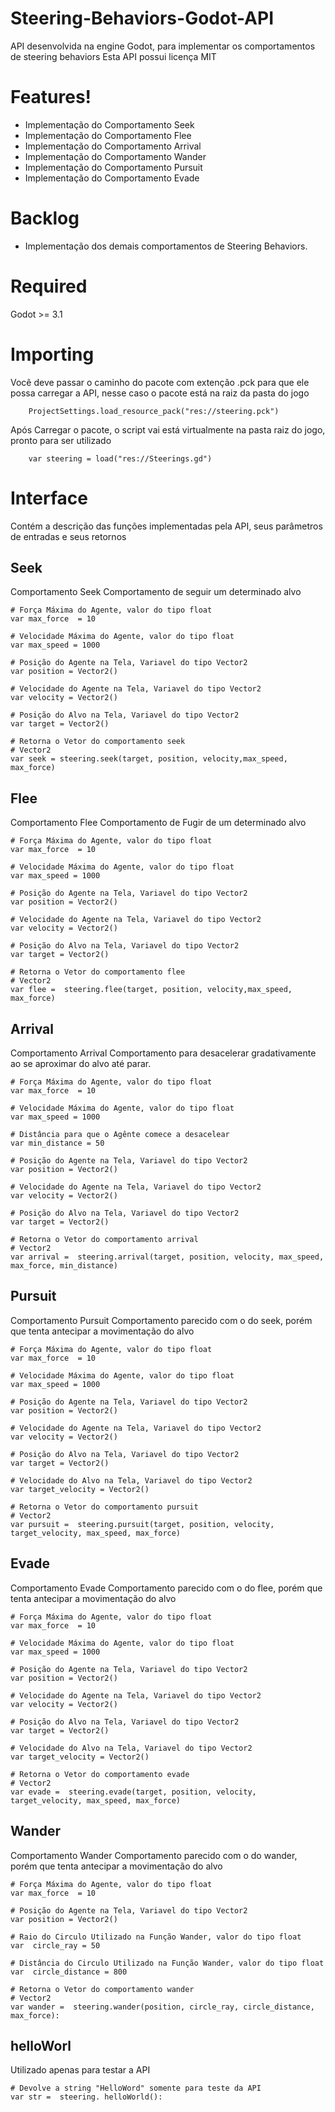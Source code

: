 # Steering-Behaviors-Godot-API
API desenvolvida na engine Godot, para implementar os comportamentos de steering behaviors
Esta API possui licença MIT

# Features!

<ul>
  <li>
   Implementação do Comportamento Seek
  </li>
  <li>
    Implementação do Comportamento Flee
  </li>
  <li>
  Implementação do Comportamento Arrival
  </li>
    <li>
  Implementação do Comportamento Wander
  </li>  
  <li>
  Implementação do Comportamento Pursuit
  </li>
    <li>
  Implementação do Comportamento Evade
  </li>
</ul>

# Backlog

<ul>
  <li>Implementação dos demais comportamentos de Steering Behaviors.</li>
</ul>

# Required

Godot >= 3.1 

# Importing

Você deve passar o caminho do pacote com extenção .pck para que ele possa carregar a API, nesse caso o pacote está na raiz da pasta do jogo

```shell
	ProjectSettings.load_resource_pack("res://steering.pck")
```
Após Carregar o pacote, o script vai está virtualmente na pasta raiz do jogo, pronto para ser utilizado

```shell
	var steering = load("res://Steerings.gd")
```
# Interface

Contém a descrição das funções implementadas pela API, seus parâmetros de entradas e seus retornos

## Seek
Comportamento Seek
Comportamento de seguir um determinado alvo

```shell
# Força Máxima do Agente, valor do tipo float
var max_force  = 10

# Velocidade Máxima do Agente, valor do tipo float
var max_speed = 1000

# Posição do Agente na Tela, Variavel do tipo Vector2
var position = Vector2()

# Velocidade do Agente na Tela, Variavel do tipo Vector2
var velocity = Vector2()

# Posição do Alvo na Tela, Variavel do tipo Vector2
var target = Vector2()

# Retorna o Vetor do comportamento seek
# Vector2
var seek = steering.seek(target, position, velocity,max_speed, max_force)
```
## Flee
Comportamento Flee
Comportamento de Fugir de um determinado alvo

```shell
# Força Máxima do Agente, valor do tipo float
var max_force  = 10

# Velocidade Máxima do Agente, valor do tipo float
var max_speed = 1000

# Posição do Agente na Tela, Variavel do tipo Vector2
var position = Vector2()

# Velocidade do Agente na Tela, Variavel do tipo Vector2
var velocity = Vector2()

# Posição do Alvo na Tela, Variavel do tipo Vector2
var target = Vector2()

# Retorna o Vetor do comportamento flee
# Vector2
var flee =  steering.flee(target, position, velocity,max_speed, max_force)
```

## Arrival
Comportamento Arrival
Comportamento para desacelerar gradativamente ao se aproximar do alvo até parar.

```shell
# Força Máxima do Agente, valor do tipo float
var max_force  = 10

# Velocidade Máxima do Agente, valor do tipo float
var max_speed = 1000

# Distância para que o Agênte comece a desacelear
var min_distance = 50

# Posição do Agente na Tela, Variavel do tipo Vector2
var position = Vector2()

# Velocidade do Agente na Tela, Variavel do tipo Vector2
var velocity = Vector2()

# Posição do Alvo na Tela, Variavel do tipo Vector2
var target = Vector2()

# Retorna o Vetor do comportamento arrival
# Vector2
var arrival =  steering.arrival(target, position, velocity, max_speed, max_force, min_distance)
```
## Pursuit
Comportamento Pursuit
Comportamento parecido com o do seek, porém que tenta antecipar a movimentação do alvo

```shell
# Força Máxima do Agente, valor do tipo float
var max_force  = 10

# Velocidade Máxima do Agente, valor do tipo float
var max_speed = 1000

# Posição do Agente na Tela, Variavel do tipo Vector2
var position = Vector2()

# Velocidade do Agente na Tela, Variavel do tipo Vector2
var velocity = Vector2()

# Posição do Alvo na Tela, Variavel do tipo Vector2
var target = Vector2()

# Velocidade do Alvo na Tela, Variavel do tipo Vector2
var target_velocity = Vector2()

# Retorna o Vetor do comportamento pursuit
# Vector2
var pursuit =  steering.pursuit(target, position, velocity, target_velocity, max_speed, max_force)
```

## Evade
Comportamento Evade
Comportamento parecido com o do flee, porém que tenta antecipar a movimentação do alvo

```shell
# Força Máxima do Agente, valor do tipo float
var max_force  = 10

# Velocidade Máxima do Agente, valor do tipo float
var max_speed = 1000

# Posição do Agente na Tela, Variavel do tipo Vector2
var position = Vector2()

# Velocidade do Agente na Tela, Variavel do tipo Vector2
var velocity = Vector2()

# Posição do Alvo na Tela, Variavel do tipo Vector2
var target = Vector2()

# Velocidade do Alvo na Tela, Variavel do tipo Vector2
var target_velocity = Vector2()

# Retorna o Vetor do comportamento evade
# Vector2
var evade =  steering.evade(target, position, velocity, target_velocity, max_speed, max_force)
```

## Wander
Comportamento Wander
Comportamento parecido com o do wander, porém que tenta antecipar a movimentação do alvo

```shell
# Força Máxima do Agente, valor do tipo float
var max_force  = 10

# Posição do Agente na Tela, Variavel do tipo Vector2
var position = Vector2()

# Raio do Circulo Utilizado na Função Wander, valor do tipo float
var  circle_ray = 50

# Distância do Circulo Utilizado na Função Wander, valor do tipo float
var  circle_distance = 800

# Retorna o Vetor do comportamento wander
# Vector2
var wander =  steering.wander(position, circle_ray, circle_distance, max_force):
```
## helloWorl
Utilizado apenas para testar a API

```shell
# Devolve a string "HelloWord" somente para teste da API
var str =  steering. helloWorld():
```













